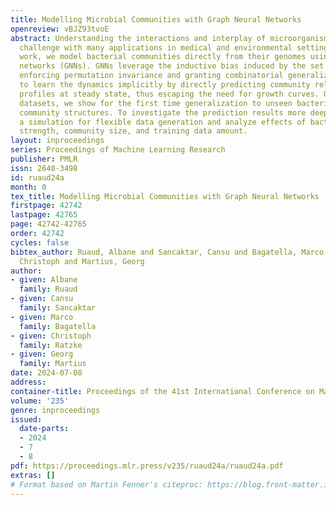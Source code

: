 ```yaml
---
title: Modelling Microbial Communities with Graph Neural Networks
openreview: vBJZ93tvoE
abstract: Understanding the interactions and interplay of microorganisms is a great
  challenge with many applications in medical and environmental settings. In this
  work, we model bacterial communities directly from their genomes using graph neural
  networks (GNNs). GNNs leverage the inductive bias induced by the set nature of bacteria,
  enforcing permutation invariance and granting combinatorial generalization. We propose
  to learn the dynamics implicitly by directly predicting community relative abundance
  profiles at steady state, thus escaping the need for growth curves. On two real-world
  datasets, we show for the first time generalization to unseen bacteria and different
  community structures. To investigate the prediction results more deeply, we create
  a simulation for flexible data generation and analyze effects of bacteria interaction
  strength, community size, and training data amount.
layout: inproceedings
series: Proceedings of Machine Learning Research
publisher: PMLR
issn: 2640-3498
id: ruaud24a
month: 0
tex_title: Modelling Microbial Communities with Graph Neural Networks
firstpage: 42742
lastpage: 42765
page: 42742-42765
order: 42742
cycles: false
bibtex_author: Ruaud, Albane and Sancaktar, Cansu and Bagatella, Marco and Ratzke,
  Christoph and Martius, Georg
author:
- given: Albane
  family: Ruaud
- given: Cansu
  family: Sancaktar
- given: Marco
  family: Bagatella
- given: Christoph
  family: Ratzke
- given: Georg
  family: Martius
date: 2024-07-08
address:
container-title: Proceedings of the 41st International Conference on Machine Learning
volume: '235'
genre: inproceedings
issued:
  date-parts:
  - 2024
  - 7
  - 8
pdf: https://proceedings.mlr.press/v235/ruaud24a/ruaud24a.pdf
extras: []
# Format based on Martin Fenner's citeproc: https://blog.front-matter.io/posts/citeproc-yaml-for-bibliographies/
---
```

